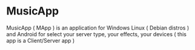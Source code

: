 # MusicApp
MusicApp ( MApp ) is an application for Windows Linux ( Debian distros ) and Android for select your server type, your effects, your devices ( this app is a Client/Server app )

